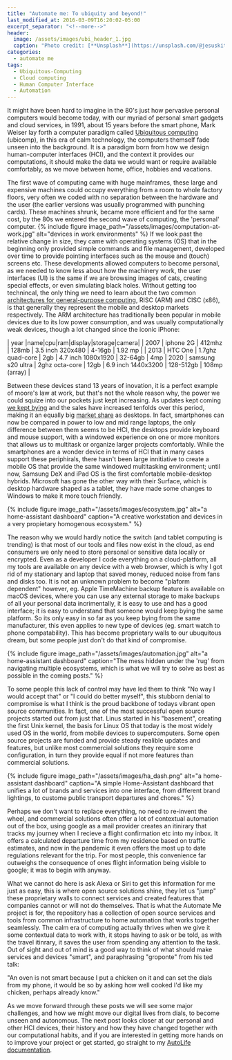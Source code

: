 ```yaml
---
title: "Automate me: To ubiquity and beyond!"
last_modified_at: 2016-03-09T16:20:02-05:00
excerpt_separator: "<!--more-->"
header:
  image: /assets/images/ubi_header_1.jpg
  caption: "Photo credit: [**Unsplash**](https://unsplash.com/@jesuskiteque)"
categories:
  - automate me
tags:
  - Ubiquitous-Computing
  - Cloud computing
  - Human Computer Interface
  - Automation
---
```

It might have been hard to imagine in the 80's just how pervasive personal computers would become today, with our myriad of personal smart gadgets and cloud services, in 1991, about 15 years before the smart phone, Mark Weiser lay forth a computer paradigm called [Ubiquitous computing](https://www.lri.fr/~mbl/Stanford/CS477/papers/Weiser-SciAm.pdf) (ubicomp), in this era of calm technology, the computers themself fade unseen into the background. It is a paradigm born from how we design human-computer interfaces (HCI), and the context it provides our computations, it should make the data we would want or require available comfortably, as we move between home, office, hobbies and vacations. 

<!--more-->

The first wave of computing came with huge mainframes, these large and expensive machines could occupy everything from a room to whole factory floors, very often we coded with no separation between the hardware and the user (the earlier versions was usually programmed with punching cards). These machines shrunk, became more efficient and for the same cost, by the 80s we entered the second wave of computing, the 'personal' computer. 
{% include figure image_path="/assets/images/computation-at-work.jpg" alt="devices in work environments" %}
If we look past the relative change in size, they came with operating systems (OS) that in the beginning only provided simple commands and file management, developed over time to provide pointing interfaces such as the mouse and (touch) screens etc. These developments allowed computers to become personal, as we needed to know less about how the machinery work, the user interfaces (UI) is the same if we are browsing images of cats, creating special effects, or even simulating black holes. Without getting too technincal, the only thing we need to learn about the two common [architectures for general-purpose computing](https://cs.stanford.edu/people/eroberts/courses/soco/projects/risc/risccisc/), RISC (ARM) and CISC (x86), is that generally they represent the mobile and desktop markets respectively. The ARM architecture has traditionally been popular in mobile devices due to its low power consumption, and was usually computationally weak devices, though a lot changed since the iconic iPhone:

| year |name|cpu|ram|display|storage|camera|
| 2007 | iphone 2G | 412mhz | 128mb | 3.5 inch 320x480 | 4-16gb | 1.92 mp |
| 2013 | HTC One | 1.7ghz quad-core | 2gb | 4.7 inch 1080x1920 | 32-64gb | 4mp
| 2020 | samsung  s20 ultra | 2ghz octa-core | 12gb | 6.9 inch 1440x3200 | 128-512gb | 108mp (array) |

Between these devices stand 13 years of inovation, it is a perfect example of moore's law at work, but that's not the whole reason why, the power we could squize into our pockets just kept increasing. As updates kept coming [we kept bying](https://www.statista.com/statistics/263437/global-smartphone-sales-to-end-users-since-2007/) and the sales have increased tenfolds over this period, making it an equally big [market share](https://gs.statcounter.com/platform-market-share/desktop-mobile-tablet/worldwide/#monthly-200901-202010) as desktops. In fact, smartphones can now be compared in power to low and mid range laptops, the only difference between them seems to be HCI, the desktops provide keyboard and mouse support, with a windowed experience on one or more monitors that allows us to multitask or organize larger projects comfortably. While the smartphones are a wonder device in terms of HCI that in many cases support these periphirals, there hasn't been large innitiative to create a mobile OS that provide the same windowed multitasking environment; until now, Samsung DeX and iPad OS is the first comfortable mobile-desktop hybrids. Microsoft has gone the other way with their Surface, which is desktop hardware shaped as a tablet, they have made some changes to Windows to make it more touch friendly.

{% include figure image_path="/assets/images/ecosystem.jpg" alt="a home-assistant dashboard" caption="A creative workstation and devices in a very propietary homogenous ecosystem." %}

The reason why we would hardly notice the switch (and tablet computing is trending) is that most of our tools and files now exist in the cloud, as end consumers we only need to store personal or sensitive data locally or encrypted. Even as a developer I code everything on a cloud-platform, all my tools are available on any device with a web browser, which is why I got rid of my stationary and laptop that saved money, reduced noise from fans and disks too. It is not an unknown problem to become "plaform dependent" however, eg. Apple TimeMachine backup feature is available on macOS devices, where you can use any external storage to make backups of all your personal data incrimentally, it is easy to use and has a good interface; it is easy to understand that someone would keep bying the same platform. So its only easy in so far as you keep bying from the same manufacturer, this even applies to new type of devices (eg. smart watch to phone compatability).
This has become proprietary walls to our ubuquitous dream, but some people just don't do that kind of compromise.

{% include figure image_path="/assets/images/automation.jpg" alt="a home-assistant dashboard" caption="The mess hidden under the 'rug' from navigating multiple ecosystems, which is what we will try to solve as best as possible in the coming posts." %}

To some people this lack of control may have led them to think "No way I would accept that" or "I could do better myself", this stubborn denial to compromise is what I think is the proud backbone of todays vibrant open source communities. In fact, one of the most successful open source projects started out from just that. Linus started in his "basement", creating the first Unix kernel, the basis for Linux OS that today is the most widely used OS in the world, from mobile devices to supercomputers. Some open source projects are funded and provide steady realible updates and features, but unlike most commercial solutions they require some configuration, in turn they provide equal if not more features than commercial solutions.

{% include figure image_path="/assets/images/ha_dash.png" alt="a home-assistant dashboard" caption="A simple Home-Assistant dashboard that unifies a lot of brands and services into one interface, from different brand lightings, to custome public transport departures and chores." %}

Perhaps we don't want to replace everything, no need to re-invent the wheel, and commercial solutions often offer a lot of contextual automation out of the box, using google as a mail provider creates an itinirary that tracks my journey when I recieve a flight confirmation etc into my inbox. It offers a calculated departure time from my residence based on traffic estimates, and now in the pandemic it even offers the most up to date regulations relevant for the trip. For most people, this convenience far outweighs the consequence of ones flight information being visible to google; it was to begin with anyway.

What we cannot do here is ask Alexa or Siri to get this information for me just as easy, this is where open source solutions shine, they let us "jump" these proprietary walls to connect services and created features that companies cannot or will not do themselves. That is what the Automate Me project is for, the repository has a collection of open source services and tools from common infrastructure to home automation that works together seamlessly. The calm era of computing actually thrives when we give it some contextual data to work with, it stops having to ask or be told, as with the travel itinrary, it saves the user from spending any attention to the task. Out of sight and out of mind is a good way to think of what should make services and devices "smart", and paraphrasing "groponte" from his ted talk:

"An oven is not smart because I put a chicken on it and can set the dials from my phone, it would be so by asking how well cooked I'd like my chicken, perhaps already know."

As we move forward through these posts we will see some major challenges, and how we might move our digital lives from dials, to become unseen and autonomous. The next post looks closer at our personal and other HCI devices, their history and how they have changed together with our computational habits, and if you are interested in getting more hands on to improve your project or get started, go straight to my [AutoLife documentation](https://ceiku.github.io/AutoLife/).
